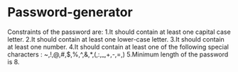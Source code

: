 # Password-generator
Constraints of the password are:
     1.It should contain at least one capital case letter.
     2.It should contain at least one lower-case letter.
     3.It should contain at least one number.
     4.It should contain at least one of the following special characters : ~,!,@,#,$,%,^,&,*,(,:,_,+,-,=,)
     5.Minimum length of the password is 8.
